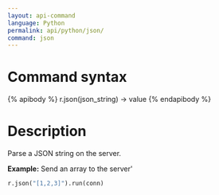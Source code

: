 ```yaml
---
layout: api-command 
language: Python
permalink: api/python/json/
command: json
---
```


# Command syntax #

{% apibody %}
r.json(json_string) &rarr; value
{% endapibody %}

# Description #

Parse a JSON string on the server.

__Example:__ Send an array to the server'

```py
r.json("[1,2,3]").run(conn)
```


